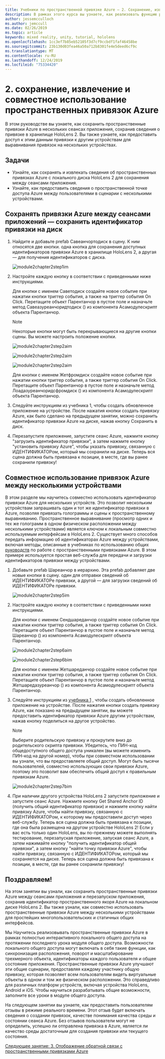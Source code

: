 ```yaml
---
title: Учебники по пространственной привязке Azure — 2. Сохранение, извлечение и совместное использование пространственных привязок Azure
description: В рамках этого курса вы узнаете, как реализовать функцию распознавания лиц Azure в приложении смешанной реальности.
author: jessemcculloch
ms.author: jemccull
ms.date: 02/26/2019
ms.topic: article
keywords: mixed reality, unity, tutorial, hololens
ms.openlocfilehash: 1cc3ef7b85eb52105f3d7cf9ccbdf1faf46458be
ms.sourcegitcommit: 23b130d03fea46a50a712b8301fe4e5deed6cf9c
ms.translationtype: MT
ms.contentlocale: ru-RU
ms.lasthandoff: 12/24/2019
ms.locfileid: "75334420"
---
```

# <a name="2-saving-retrieving-and-sharing-azure-spatial-anchors"></a>2. сохранение, извлечение и совместное использование пространственных привязок Azure

В этом руководстве вы узнаете, как сохранить пространственные привязки Azure в нескольких сеансах приложения, сохранив сведения о привязке в хранилище HoloLens 2. Вы также узнаете, как предоставить доступ к этим данным привязки к другим устройствам для выравнивания привязок на нескольких устройствах.

## <a name="objectives"></a>Задачи

* Узнайте, как сохранять и извлекать сведения об пространственных привязках Azure с локального диска HoloLens 2 для сохранения между сеансами приложения.
* Узнайте, как предоставить сведения о пространственной точке доступа Azure между пользователями в сценарии с несколькими устройствами.

## <a name="persist-azure-anchors-between-app-sessions---save-anchor-id-to-disk"></a>Сохранять привязки Azure между сеансами приложений — сохранить идентификатор привязки на диск

1. Найдите и добавьте prefab Савеанчортодиск в сцену. К ним относятся две кнопки. одна кнопка для сохранения доступных идентификаторов привязки Azure в хранилище HoloLens 2, а другая — для получения идентификаторов с диска.

    ![module2chapter2step1im](images/module2chapter2step1im.PNG)

2. Настройте каждую кнопку в соответствии с приведенными ниже инструкциями.

    Для кнопки с именем Саветодиск создайте новое событие при нажатии кнопки триггер события, а также на триггер события On Click. Перетащите объект Парентанчор в пустое поле и назначьте метод Савеазуреанчоридтодиск () из компонента Асамодулескрипт объекта Парентанчор.

    >[!NOTE]
    >Некоторые кнопки могут быть перекрывающиеся на другие кнопки сцены. Вы можете настроить положение кнопки.

    ![module2chapter2step2aim](images/module2chapter2step2aim.PNG)

    ![module2chapter2step2aim](images/module2chapter2step2bim.PNG)

    ![module2chapter2step2aim](images/module2chapter2step2cim.PNG)

    Для кнопки с именем Жетфромдиск создайте новое событие при нажатии кнопки триггер события, а также триггер события On Click. Перетащите объект Парентанчор в пустое поле и назначьте метод Лоадазуреанчоридсфромдиск () из компонента Асамодулескрипт объекта Парентанчор.

3. Следуйте инструкциям из учебника 1, чтобы создать обновленное приложение на устройстве. После нажатия кнопки создать привязку Azure, как было сделано на предыдущем занятии, можно сохранить идентификатор привязки Azure на диске, нажав кнопку Сохранить в диск.

4. Перезапустите приложение, запустите сеанс Azure, нажмите кнопку "загрузить идентификатор привязки", а затем нажмите кнопку "установить привязку Azure", чтобы указать привязку, связанную с ИДЕНТИФИКАТОРом, который мы сохранили на диске. Теперь вся сцена должна быть привязана к позиции, в месте, где вы ранее сохранили привязку!

## <a name="share-azure-anchors-between-multiple-devices"></a>Совместное использование привязок Azure между несколькими устройствами

В этом разделе мы научитесь совместно использовать идентификатор привязки Azure для нескольких устройств. Это позволит нескольким устройствам запрашивать один и тот же идентификатор привязки в Azure, позволяя привязать голограммы и сцены к пространственному выравниванию. Пространственное выравнивание (просмотр одних и тех же голограмм в одном физическом расположении между несколькими устройствами) является ключом к локальным совместно используемым интерфейсам в HoloLens 2. Существует много способов передать информацию об идентификаторах Azure между устройствами, включая методы, описанные в учебниках по использованию общих [руководств](mrlearning-sharing(photon)-ch1.md) по работе с пространственными привязками Azure. В этом примере используется простая веб-служба для передачи и загрузки идентификаторов привязки между устройствами.

1. Добавьте prefab Шареанчор в иерархию. Эта prefab добавляет две новые кнопки в сцену. один для отправки сведений об ИДЕНТИФИКАТОРе привязки, а другой — для загрузки сведений об ИДЕНТИФИКАТОРе привязки.

    ![module2chapter2step5im](images/module2chapter2step5im.PNG)

2. Настройте каждую кнопку в соответствии с приведенными ниже инструкциями.

    Для кнопки с именем Сендшареданчор создайте новое событие при нажатии кнопки триггер события, а также триггер события On Click. Перетащите объект Парентанчор в пустое поле и назначьте метод Шареанчор () из компонента Асамодулескрипт объекта Парентанчор.

    ![module2chapter2step6aim](images/module2chapter2step6aim.PNG)

    ![module2chapter2step6bim](images/module2chapter2step6bim.PNG)

    Для кнопки с именем Жетшареданчор создайте новое событие при нажатии кнопки триггер события, а также триггер события On Click. Перетащите объект Парентанчор в пустое поле и назначьте метод Жетшаредазуреанчор () из компонента Асамодулескрипт объекта Парентанчор.

3. Следуйте инструкциям из [учебника 1](mrlearning-base-ch1.md) , чтобы создать обновленное приложение на устройстве. После нажатия кнопки создать привязку Azure, как показано на предыдущем занятии, вы можете предоставить идентификатор привязки Azure другим устройствам, нажав кнопку поделиться на другое устройство.

    >[!NOTE]
    >Выберите родительскую привязку и прокрутите вниз до родительского скрипта привязки. Убедитесь, что ПИН-код общедоступного общего доступа уникален (вы можете изменить ПИН-код на другой номер), чтобы при совместном использовании вы узнали, что вы предоставляете общий доступ. Могут быть тысячи пользователей, совместно использующих свои привязки Azure, поэтому это позволит вам обеспечить общий доступ к правильным привязкам Azure.

    ![module2chapter2step7bim](images/module2chapter2step7bim.PNG)

4. При наличии другого устройства HoloLens 2 запустите приложение и запустите сеанс Azure. Нажмите кнопку Get Shared Anchor ID (получить общий идентификатор привязки) и нажмите кнопку найти привязку Azure, чтобы найти привязку, связанную с ИДЕНТИФИКАТОРом, к которому мы предоставили доступ через веб-службу. Теперь вся сцена должна быть привязана к позиции, где она была размещена на другом устройстве HoloLens 2! Если у вас есть только один HoloLens, вы по-прежнему можете выполнять тестирование, перезапуская приложение, запуская сеанс Azure, а затем нажимайте кнопку "получить идентификатор общей привязки", а затем кнопку "найти точку привязки Azure", чтобы найти привязку, связанную с ИДЕНТИФИКАТОРом, который мы сохраняется на диске. Теперь вся сцена должна быть привязана к позиции, в месте, где вы ранее сохранили привязку!

## <a name="congratulations"></a>Поздравляем!

На этом занятии вы узнали, как сохранить пространственные привязки Azure между сеансами приложения и перезапуском приложения, сохранив идентификатор пространственного якоря Azure на локальном диске HoloLens 2. Вы также узнали, как совместно использовать пространственные привязки Azure между несколькими устройствами для простейших многопользовательских и статичных общих интерфейсов.

Мы Научитесь реализовывать пространственные привязки Azure в рамках полностью интерактивного локального общего доступа на протяжении последнего урока модуля общего доступа. Возможности локального общего доступа могут включать в себя такие функции, как синхронизация расположения, поворот и масштабирование трехмерного объекта, идентификаторы каждого пользователя и общее состояние приложения. Пространственные привязки Azure улучшают эти общие сценарии, предоставляя каждому участнику общую привязку, которая позволяет всем пользователям видеть виртуальные объекты в одном и том же физическом расположении. Это справедливо для различных платформ устройств, включая устройства HoloLens, Android и iOS. Чтобы научиться разрабатывать общие возможности, заполните все уроки в модуле общего доступа.

На следующем занятии вы узнаете, как предоставить пользователям отзывы в режиме реального времени. Этот отзыв будет включать сведения о создании привязок, качестве понимания качества среды и состоянии сеанса Azure. Без отзывов пользователи могут не определить, успешно ли отправлена привязка в Azure, является ли качество среды достаточным для создания привязки или текущего состояния.

[Следующее занятие: 3. Отображение обратной связи с пространственными привязками Azure](mrlearning-asa-ch3.md)
